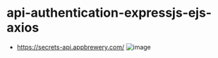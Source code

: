 # api-authentication-expressjs-ejs-axios
- https://secrets-api.appbrewery.com/
![image](https://github.com/rkapril/api-authentication-expressjs-ejs-axios/assets/61505106/37028425-2120-432c-b17f-c5117c3060eb)
